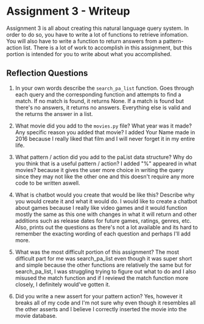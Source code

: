 # Assignment 3 - Writeup

Assignment 3 is all about creating this natural language query system.  In order to do so, you have to write a lot of functions to retrieve infomation.  You will also have to write a function to return answers from a pattern-action list.  There is a lot of work to accomplish in this assignment, but this portion is intended for you to write about what you accomplished.

## Reflection Questions
1. In your own words describe the `search_pa_list` function.
Goes through each query and the corresponding function and attempts to find a match. If no match is found, it returns None. If a match is found but there's no answers, it returns no answers. Everything else is valid and the returns the answer in a list.

2. What movie did you add to the `movies.py` file?  What year was it made? Any specific reason you added that movie?
I added Your Name made in 2016 because I really liked that film and I will never forget it in my entire life.

3. What pattern / action did you add to the paList data structure?  Why do you think that is a useful pattern / action?
I added "%" appeared in what movies? because it gives the user more choice in writing the query since they may not like the other one and this doesn't require any more code to be written aswell.

4. What is chatbot would you create that would be like this?  Describe why you would create it and what it would do.
I would like to create a chatbot about games because I really like video games and it would function mostly the same as this one with changes in what it will return and other additions such as release dates for future games, ratings, genres, etc. Also, prints out the questions as there's not a lot available and its hard to remember the exacting wording of each question and perhaps I'll add more.

5. What was the most difficult portion of this assignment?
The most difficult part for me was search_pa_list even though it was super short and simple because the other functions are relatively the same but for search_pa_list, I was struggling trying to figure out what to do and I also misused the match function and if I reviewd the match function more closely, I definitely would've gotten it.

6. Did you write a new assert for your pattern action?
Yes, however it breaks all of my code and I'm not sure why even though it resembles all the other asserts and I believe I correctly inserted the movie into the movie database.


